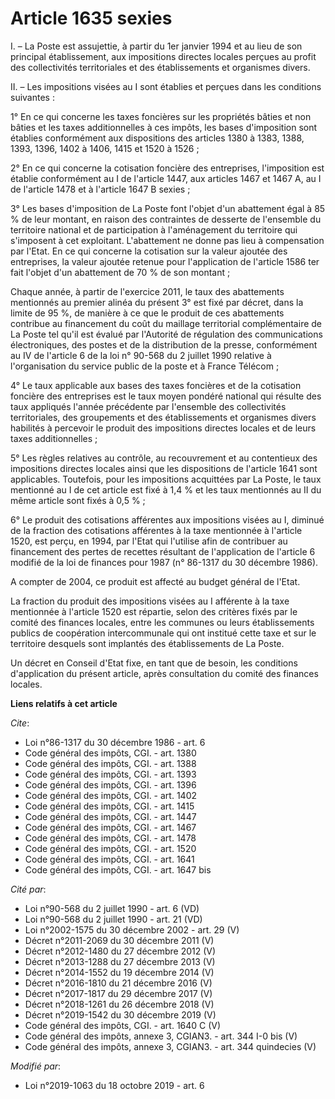 # Article 1635 sexies

I. – La Poste est assujettie, à partir du 1er janvier 1994 et au lieu de son principal établissement, aux impositions
directes locales perçues au profit des collectivités territoriales et des établissements et organismes divers.

II. – Les impositions visées au I sont établies et perçues dans les conditions suivantes :

1° En ce qui concerne les taxes foncières sur les propriétés bâties et non bâties et les taxes additionnelles à ces impôts,
les bases d'imposition sont établies conformément aux dispositions des articles 1380 à 1383,
1388, 1393, 1396, 1402 à 1406, 1415 et 1520 à 1526 ;

2° En ce qui concerne la cotisation foncière des entreprises, l'imposition est établie conformément au I de l'article 1447,
aux articles 1467 et 1467 A, au I de l'article 1478 et à l'article 1647 B sexies ;

3° Les bases d'imposition de La Poste font l'objet d'un abattement égal à 85 % de leur montant, en raison des contraintes de
desserte de l'ensemble du territoire national et de participation à l'aménagement du territoire qui s'imposent à cet
exploitant. L'abattement ne donne pas lieu à compensation par l'Etat. En ce qui concerne la cotisation sur la valeur ajoutée
des entreprises, la valeur ajoutée retenue pour l'application de l'article 1586 ter fait l'objet d'un abattement de 70 % de
son montant ;

Chaque année, à partir de l'exercice 2011, le taux des abattements mentionnés au premier alinéa du présent 3° est fixé par
décret, dans la limite de 95 %, de manière à ce que le produit de ces abattements contribue au financement du coût du
maillage territorial complémentaire de La Poste tel qu'il est évalué par l'Autorité de régulation des communications
électroniques, des postes et de la distribution de la presse, conformément au IV de l'article 6 de la loi n° 90-568 du 2
juillet 1990 relative à l'organisation du service public de la poste et à France Télécom ;

4° Le taux applicable aux bases des taxes foncières et de la cotisation foncière des entreprises est le taux moyen pondéré
national qui résulte des taux appliqués l'année précédente par l'ensemble des collectivités territoriales, des groupements et
des établissements et organismes divers habilités à percevoir le produit des impositions directes locales et de leurs taxes
additionnelles ;

5° Les règles relatives au contrôle, au recouvrement et au contentieux des impositions directes locales ainsi que les
dispositions de l'article 1641 sont applicables. Toutefois, pour les impositions acquittées par La Poste, le taux mentionné
au I de cet article est fixé à 1,4 % et les taux mentionnés au II du même article sont fixés à 0,5 % ;

6° Le produit des cotisations afférentes aux impositions visées au I, diminué de la fraction des cotisations afférentes à la
taxe mentionnée à l'article 1520, est perçu, en 1994, par l'Etat qui l'utilise afin de contribuer au financement des pertes
de recettes résultant de l'application de l'article 6 modifié de la loi de finances pour 1987 (n° 86-1317 du 30 décembre
1986). 

A compter de 2004, ce produit est affecté au budget général de l'Etat.

La fraction du produit des impositions visées au I afférente à la taxe mentionnée à l'article 1520 est répartie, selon des
critères fixés par le comité des finances locales, entre les communes ou leurs établissements publics de coopération
intercommunale qui ont institué cette taxe et sur le territoire desquels sont implantés des établissements de La Poste.

Un décret en Conseil d'Etat fixe, en tant que de besoin, les conditions d'application du présent article, après consultation
du comité des finances locales.

**Liens relatifs à cet article**

_Cite_:

  - Loi n°86-1317 du 30 décembre 1986 - art. 6
  - Code général des impôts, CGI. - art. 1380
  - Code général des impôts, CGI. - art. 1388
  - Code général des impôts, CGI. - art. 1393
  - Code général des impôts, CGI. - art. 1396
  - Code général des impôts, CGI. - art. 1402
  - Code général des impôts, CGI. - art. 1415
  - Code général des impôts, CGI. - art. 1447
  - Code général des impôts, CGI. - art. 1467
  - Code général des impôts, CGI. - art. 1478
  - Code général des impôts, CGI. - art. 1520
  - Code général des impôts, CGI. - art. 1641
  - Code général des impôts, CGI. - art. 1647 bis

_Cité par_:

  - Loi n°90-568 du 2 juillet 1990 - art. 6 (VD)
  - Loi n°90-568 du 2 juillet 1990 - art. 21 (VD)
  - Loi n°2002-1575 du 30 décembre 2002 - art. 29 (V)
  - Décret n°2011-2069 du 30 décembre 2011 (V)
  - Décret n°2012-1480 du 27 décembre 2012 (V)
  - Décret n°2013-1288 du 27 décembre 2013 (V)
  - Décret n°2014-1552 du 19 décembre 2014 (V)
  - Décret n°2016-1810 du 21 décembre 2016 (V)
  - Décret n°2017-1817 du 29 décembre 2017 (V)
  - Décret n°2018-1261 du 26 décembre 2018 (V)
  - Décret n°2019-1542 du 30 décembre 2019 (V)
  - Code général des impôts, CGI. - art. 1640 C (V)
  - Code général des impôts, annexe 3, CGIAN3. - art. 344 I-0 bis (V)
  - Code général des impôts, annexe 3, CGIAN3. - art. 344 quindecies (V)

_Modifié par_:

  - Loi n°2019-1063 du 18 octobre 2019 - art. 6
